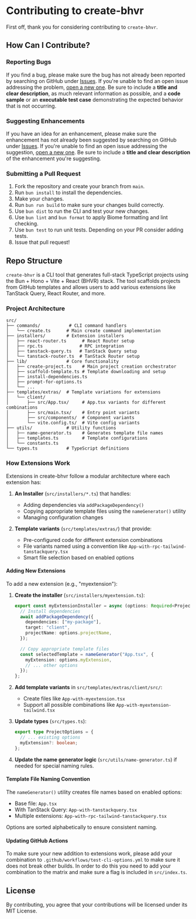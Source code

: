 # Contributing to create-bhvr

First off, thank you for considering contributing to `create-bhvr`.

## How Can I Contribute?

### Reporting Bugs

If you find a bug, please make sure the bug has not already been reported by searching on GitHub under [Issues](https://github.com/stevedylandev/bhvr/issues). If you're unable to find an open issue addressing the problem, [open a new one](https://github.com/stevedylandev/bhvr/issues/new). Be sure to include a **title and clear description**, as much relevant information as possible, and a **code sample** or an **executable test case** demonstrating the expected behavior that is not occurring.

### Suggesting Enhancements

If you have an idea for an enhancement, please make sure the enhancement has not already been suggested by searching on GitHub under [Issues](https://github.com/stevedylandev/bhvr/issues). If you're unable to find an open issue addressing the suggestion, [open a new one](https://github.com/stevedylandev/bhvr/issues/new). Be sure to include a **title and clear description** of the enhancement you're suggesting.

### Submitting a Pull Request

1.  Fork the repository and create your branch from `main`.
2.  Run `bun install` to install the dependencies.
3.  Make your changes.
4.  Run `bun run build` to make sure your changes build correctly.
5.  Use `bun dist` to run the CLI and test your new changes.
6.  Use `bun lint` and `bun format` to apply Biome formatting and lint checking.
7.  Use `bun test` to run unit tests. Depending on your PR consider adding tests.
8.  Issue that pull request!

## Repo Structure

`create-bhvr` is a CLI tool that generates full-stack TypeScript projects using the Bun + Hono + Vite + React (BHVR) stack. The tool scaffolds projects from GitHub templates and allows users to add various extensions like TanStack Query, React Router, and more.

### Project Architecture

```
src/
├── commands/           # CLI command handlers
│   └── create.ts      # Main create command implementation
├── installers/        # Extension installers
│   ├── react-router.ts      # React Router setup
│   ├── rpc.ts              # RPC integration
│   ├── tanstack-query.ts   # TanStack Query setup
│   └── tanstack-router.ts  # TanStack Router setup
├── lib/               # Core functionality
│   ├── create-project.ts    # Main project creation orchestrator
│   ├── scaffold-template.ts # Template downloading and setup
│   ├── install-dependencies.ts
│   ├── prompt-for-options.ts
│   └── ...
├── templates/extras/  # Template variations for extensions
│   └── client/
│       ├── src/App.tsx/     # App.tsx variants for different combinations
│       ├── src/main.tsx/    # Entry point variants
│       ├── src/components/  # Component variants
│       └── vite.config.ts/  # Vite config variants
├── utils/             # Utility functions
│   ├── name-generator.ts    # Generates template file names
│   ├── templates.ts         # Template configurations
│   └── constants.ts
└── types.ts           # TypeScript definitions
```

### How Extensions Work

Extensions in create-bhvr follow a modular architecture where each extension has:

1. **An Installer** (`src/installers/*.ts`) that handles:
   - Adding dependencies via `addPackageDependency()`
   - Copying appropriate template files using the `nameGenerator()` utility
   - Managing configuration changes

2. **Template variants** (`src/templates/extras/`) that provide:
   - Pre-configured code for different extension combinations
   - File variants named using a convention like `App-with-rpc-tailwind-tanstackquery.tsx`
   - Smart file selection based on enabled options

#### Adding New Extensions

To add a new extension (e.g., "myextension"):

1. **Create the installer** (`src/installers/myextension.ts`):
   ```typescript
   export const myExtensionInstaller = async (options: Required<ProjectOptions>) => {
     // Install dependencies
     await addPackageDependency({
       dependencies: ["my-package"],
       target: "client",
       projectName: options.projectName,
     });

     // Copy appropriate template files
     const selectedTemplate = nameGenerator("App.tsx", {
       myExtension: options.myExtension,
       // ... other options
     });
   };
   ```

2. **Add template variants** in `src/templates/extras/client/src/`:
   - Create files like `App-with-myextension.tsx`
   - Support all possible combinations like `App-with-myextension-tailwind.tsx`

3. **Update types** (`src/types.ts`):
   ```typescript
   export type ProjectOptions = {
     // ... existing options
     myExtension?: boolean;
   };
   ```

4. **Update the name generator logic** (`src/utils/name-generator.ts`) if needed for special naming rules.

#### Template File Naming Convention

The `nameGenerator()` utility creates file names based on enabled options:
- Base file: `App.tsx`
- With TanStack Query: `App-with-tanstackquery.tsx`
- Multiple extensions: `App-with-rpc-tailwind-tanstackquery.tsx`

Options are sorted alphabetically to ensure consistent naming.

#### Updating GitHub Actions

To make sure your new addition to extensions work, please add your combination to `.github/workflows/test-cli-options.yml` to make sure it does not break other builds. In order to do this you need to add your combination to the matrix and make sure a flag is included in `src/index.ts`.

## License

By contributing, you agree that your contributions will be licensed under its MIT License.
